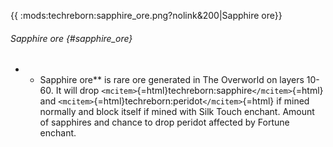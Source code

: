{{ :mods:techreborn:sapphire_ore.png?nolink&200\|Sapphire ore}}

###### Sapphire ore {#sapphire_ore}

-   -   Sapphire ore\*\* is rare ore generated in The Overworld on
        layers 10-60. It will drop
        `<mcitem>`{=html}techreborn:sapphire`</mcitem>`{=html} and
        `<mcitem>`{=html}techreborn:peridot`</mcitem>`{=html} if mined
        normally and block itself if mined with Silk Touch enchant.
        Amount of sapphires and chance to drop peridot affected by
        Fortune enchant.
